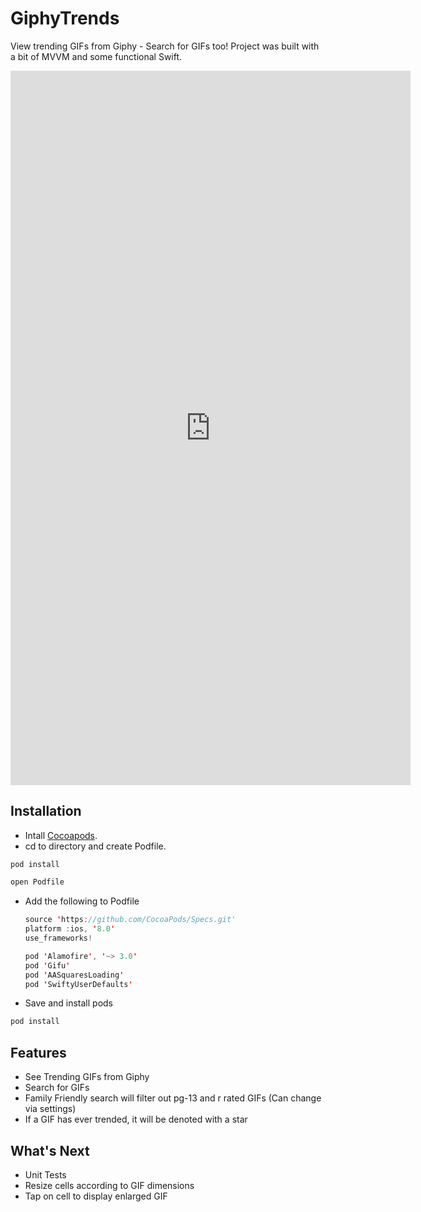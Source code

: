 # GiphyTrends
View trending GIFs from Giphy - Search for GIFs too! Project was built with a bit of MVVM and some functional Swift.

<iframe src='https://gfycat.com/ifr/BossySpitefulBrahmancow' frameborder='0' scrolling='no' width='640' height='1142.8571428571427' allowfullscreen></iframe>

## Installation
- Intall [Cocoapods](http://guides.cocoapods.org/using/getting-started.html#installation).
- cd to directory and create Podfile.
```swift
pod install
```
```swift
open Podfile
```
- Add the following to Podfile
  ```swift
  source 'https://github.com/CocoaPods/Specs.git'
  platform :ios, '8.0'
  use_frameworks!

  pod 'Alamofire', '~> 3.0'
  pod 'Gifu'
  pod 'AASquaresLoading'
  pod 'SwiftyUserDefaults'
  ```
- Save and install pods
```swift
pod install
```

## Features
- See Trending GIFs from Giphy
- Search for GIFs
- Family Friendly search will filter out pg-13 and r rated GIFs (Can change via settings)
- If a GIF has ever trended, it will be denoted with a star

## What's Next
- Unit Tests
- Resize cells according to GIF dimensions
- Tap on cell to display enlarged GIF
